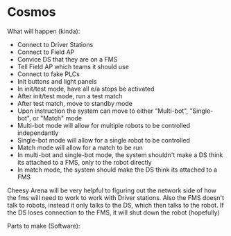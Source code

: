 # Cosmos

What will happen (kinda):
- Connect to Driver Stations
- Connect to Field AP
- Convice DS that they are on a FMS
- Tell Field AP which teams it should use
- Connect to fake PLCs
- Init buttons and light panels
- In init/test mode, have all e/a stops be activated
- After init/test mode, run a test match
- After test match, move to standby mode
- Upon instruction the system can move to either "Multi-bot", "Single-bot", or "Match" mode
- Multi-bot mode will allow for multiple robots to be controlled independantly
- Single-bot mode will allow for a single robot to be controlled
- Match mode will allow for a match to be run
- In multi-bot and single-bot mode, the system shouldn't make a DS think its attached to a FMS, only to the robot directly
- In match mode, the system should make the DS think its attached to a FMS



Cheesy Arena will be very helpful to figuring out the network side of how the fms will need to work to work with Driver stations.
Also the FMS doesn't talk to robots, instead it only talks to the DS, which then talks to the robot.
If the DS loses connection to the FMS, it will shut down the robot (hopefully)

Parts to make (Software):
